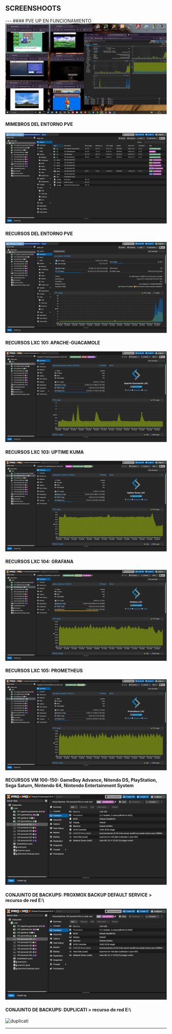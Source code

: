 <h2>SCREENSHOOTS</h2>
---
#### PVE UP EN FUNCIONAMIENTO
<img src="https://github.com/tybemuhub/documentacion-emuhub/blob/main/img/1.JPG">

#### MIMEBROS DEL ENTORNO PVE
<img src="https://github.com/tybemuhub/documentacion-emuhub/blob/main/img/Captura de pantalla (21).png">

#### RECURSOS DEL ENTORNO PVE
<img src="https://github.com/tybemuhub/documentacion-emuhub/blob/main/img/Captura de pantalla (22).png">

#### RECURSOS LXC 101: APACHE-GUACAMOLE
<img src="https://github.com/tybemuhub/documentacion-emuhub/blob/main/img/Captura de pantalla (23).png">

#### RECURSOS LXC 103: UPTIME KUMA 
<img src="https://github.com/tybemuhub/documentacion-emuhub/blob/main/img/Captura de pantalla (24).png">

#### RECURSOS LXC 104: GRAFANA
<img src="https://github.com/tybemuhub/documentacion-emuhub/blob/main/img/Captura de pantalla (25).png">

#### RECURSOS LXC 105: PROMETHEUS
<img src="https://github.com/tybemuhub/documentacion-emuhub/blob/main/img/Captura de pantalla (26).png">

#### RECURSOS VM 100-150: GameBoy Advance, Nitendo DS, PlayStation, Sega Saturn, Nintendo 64, Nintendo Entertainment System
<img src="https://github.com/tybemuhub/documentacion-emuhub/blob/main/img/Captura de pantalla (27).png">

#### CONJUNTO DE BACKUPS: PROXMOX BACKUP DEFAULT SERVICE > recurso de red E:\
<img src="https://github.com/tybemuhub/documentacion-emuhub/blob/main/img/Captura de pantalla (27).png">

#### CONJUNTO DE BACKUPS: DUPLICATI > recurso de red E:\
<img src="" alt="duplicati">

---

